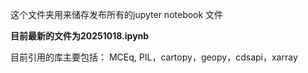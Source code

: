 这个文件夹用来储存发布所有的jupyter notebook 文件

**目前最新的文件为20251018.ipynb**

目前引用的库主要包括：
MCEq, PIL，cartopy，geopy，cdsapi，xarray
